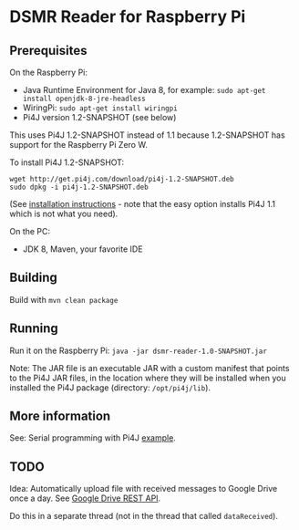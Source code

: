 # DSMR Reader for Raspberry Pi

## Prerequisites

On the Raspberry Pi:

* Java Runtime Environment for Java 8, for example: `sudo apt-get install openjdk-8-jre-headless`
* WiringPi: `sudo apt-get install wiringpi`
* Pi4J version 1.2-SNAPSHOT (see below)

This uses Pi4J 1.2-SNAPSHOT instead of 1.1 because 1.2-SNAPSHOT has support for the Raspberry Pi Zero W.

To install Pi4J 1.2-SNAPSHOT:

    wget http://get.pi4j.com/download/pi4j-1.2-SNAPSHOT.deb
    sudo dpkg -i pi4j-1.2-SNAPSHOT.deb

(See [installation instructions](http://pi4j.com/install.html) - note that the easy option installs Pi4J 1.1 which is not what you need).

On the PC:

* JDK 8, Maven, your favorite IDE

## Building

Build with `mvn clean package`

## Running

Run it on the Raspberry Pi: `java -jar dsmr-reader-1.0-SNAPSHOT.jar`

Note: The JAR file is an executable JAR with a custom manifest that points to the Pi4J JAR files, in the location where they will be installed when you installed the Pi4J package (directory: `/opt/pi4j/lib`).

## More information

See: Serial programming with Pi4J [example](http://pi4j.com/example/serial.html).

## TODO

Idea: Automatically upload file with received messages to Google Drive once a day. See [Google Drive REST API](https://developers.google.com/drive/api/v3/about-sdk).

Do this in a separate thread (not in the thread that called `dataReceived`).

